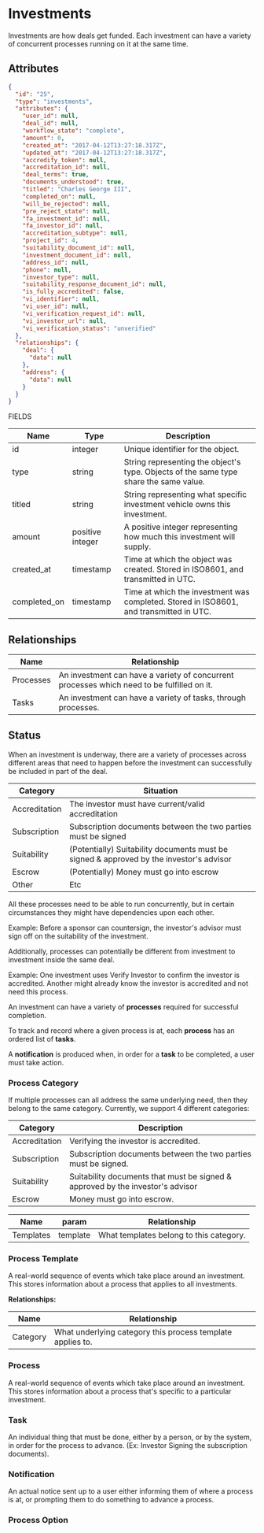 # Investments

Investments are how deals get funded. Each investment can have a variety
of concurrent processes running on it at the same time.

## Attributes
```json
{
  "id": "25",
  "type": "investments",
  "attributes": {
    "user_id": null,
    "deal_id": null,
    "workflow_state": "complete",
    "amount": 0,
    "created_at": "2017-04-12T13:27:18.317Z",
    "updated_at": "2017-04-12T13:27:18.317Z",
    "accredify_token": null,
    "accreditation_id": null,
    "deal_terms": true,
    "documents_understood": true,
    "titled": "Charles George III",
    "completed_on": null,
    "will_be_rejected": null,
    "pre_reject_state": null,
    "fa_investment_id": null,
    "fa_investor_id": null,
    "accreditation_subtype": null,
    "project_id": 4,
    "suitability_document_id": null,
    "investment_document_id": null,
    "address_id": null,
    "phone": null,
    "investor_type": null,
    "suitability_response_document_id": null,
    "is_fully_accredited": false,
    "vi_identifier": null,
    "vi_user_id": null,
    "vi_verification_request_id": null,
    "vi_investor_url": null,
    "vi_verification_status": "unverified"
  },
  "relationships": {
    "deal": {
      "data": null
    },
    "address": {
      "data": null
    }
  }
}
```

FIELDS

Name | Type | Description
---- | ---- | -----------
id | integer | Unique identifier for the object.
type | string | String representing the object's type. Objects of the same type share the same value.
titled | string | String representing what specific investment vehicle owns this investment.
amount | positive integer | A positive integer representing how much this investment will supply.
created_at | timestamp | Time at which the object was created. Stored in ISO8601, and transmitted in UTC.
completed_on | timestamp | Time at which the investment was completed. Stored in ISO8601, and transmitted in UTC.

## Relationships

Name | Relationship
---- | ------------
Processes | An investment can have a variety of concurrent processes which need to be fulfilled on it.
Tasks | An investment can have a variety of tasks, through processes.

## Status

When an investment is underway, there are a variety of processes across
different areas that need to happen before the investment can
successfully be included in part of the deal.

Category | Situation
---- | ------------
Accreditation | The investor must have current/valid accreditation
Subscription | Subscription documents between the two parties must be signed
Suitability | (Potentially) Suitability documents must be signed & approved by the investor's advisor
Escrow | (Potentially) Money must go into escrow
Other | Etc

All these processes need to be able to run concurrently, but in certain
circumstances they might have dependencies upon each other.

<aside class="notice">
Example: Before a sponsor can countersign, the investor's advisor must sign off on the suitability of the investment.
</aside>

Additionally, processes can potentially be different from investment to
investment inside the same deal.

<aside class="notice">
Example: One investment uses Verify Investor to confirm the investor is
accredited. Another might already know the investor is accredited and
not need this process.
</aside>

An investment can have a variety of **processes** required for successful completion.

To track and record where a given process is at, each **process** has an ordered list of **tasks**.

A **notification** is produced when, in order for a **task** to be
completed, a user must take action.

### Process Category
If multiple processes can all address the same underlying need, then
they belong to the same category. Currently, we support 4 different
categories:

Category | Description
---- | ------------
Accreditation | Verifying the investor is accredited.
Subscription | Subscription documents between the two parties must be signed.
Suitability | Suitability documents that must be signed & approved by the investor's advisor
Escrow | Money must go into escrow.


Name | param | Relationship
---- | ----- | ------------
Templates | template | What templates belong to this category.


### Process Template
A real-world sequence of events which take place around an investment.
This stores information about a process that applies to all investments.

**Relationships:**

Name | Relationship
---- | ------------
Category | What underlying category this process template applies to.

### Process
A real-world sequence of events which take place around an investment.
This stores information about a process that's specific to a particular
investment.

### Task
An individual thing that must be done, either by a person, or by the system, in order for the process to advance. (Ex: Investor Signing the subscription documents).

### Notification
An actual notice sent up to a user either informing them of where a process is at, or prompting them to do something to advance a process.

### Process Option
